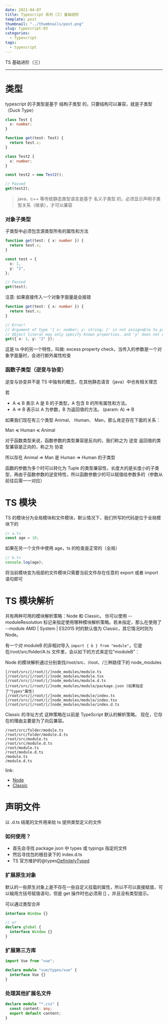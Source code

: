 ```yaml
---
date: 2021-04-07
title: Typescript 系列（三）基础进阶
template: post
thumbnail: "../thumbnails/post.png"
slug: typescript-03
categories:
  - Typescript
tags:
  - typescript
---
```


TS 基础进阶（三）

---

# 类型

typescript 的子类型是基于 结构子类型 的，只要结构可以兼容，就是子类型（Duck Type）

```ts
class Test {
  x: number;
}

function get(test: Test) {
  return test.x;
}

class Test2 {
  x: number;
}

const test2 = new Test2();

// Passed
get(test2);
```

> java、c++ 等传统静态类型语言是基于 名义子类型 的，必须显示声明子类型关系（继承），才可以兼容

### 对象子类型

子类型中必须包含源类型所有的属性和方法

```ts
function get(test: { x: number }) {
  return test.x;
}

const test = {
  x: 1,
  y: "2",
};

// Passed
get(test);
```

注意: 如果直接传入一个对象字面量是会报错

```ts
function get(test: { x: number }) {
  return test.x;
}

// Error!
// Argument of type '{ x: number; y: string; }' is not assignable to parameter of type '{ x: number; }'.
// Object literal may only specify known properties, and 'y' does not exist in type '{ x: number; }'.
get({ x: 1, y: "2" });
```

这是 ts 中的另一个特性，叫做: excess property check，当传入的参数是一个对象字面量时，会进行额外属性检查

### 函数子类型（逆变与协变）

逆变与协变并不是 TS 中独有的概念，在其他静态语言（java）中也有相关理念

若

- A ≼ B 表示 A 是 B 的子类型，A 包含 B 的所有属性和方法。
- A => B 表示以 A 为参数，B 为返回值的方法。 (param: A) => B

如果我们现在有三个类型 Animal、 Human、 Man，那么肯定存在下面的关系：

Man ≼ Human ≼ Animal

对于函数类型来说，函数参数的类型兼容是反向的，我们称之为 逆变
返回值的类型兼容是正向的，称之为 协变

所以存在 Animal => Man 是 Human => Human 的子类型

函数的参数为多个时可以转化为 Tuple 的类型兼容性，长度大的是长度小的子类型，再由于函数参数的逆变特性，所以函数参数少的可以赋值给参数多的（参数从前往后需一一对应）

# TS 模块

TS 的模块分为全局模块和文件模块，默认情况下，我们所写的代码是位于全局模块下的

```ts
// a.ts
const age = 18;
```

如果在另一个文件中使用 age，ts 的检查是正常的（全局）

```ts
// b.ts
console.log(age);
```

将当前模块变为局部的文件模块只需要当前文件存在任意的 export 或者 import 语句即可

# TS 模块解析

共有两种可用的模块解析策略：Node 和 Classic。 你可以使用 --moduleResolution 标记来指定使用哪种模块解析策略。若未指定，那么在使用了 --module AMD | System | ES2015 时的默认值为 Classic，其它情况时则为 Node。

有一个对 moduleB 的非相对导入 `import { b } from "module"`，它是在/root/src/folder/A.ts 文件里，会以如下的方式来定位"moduleB"：

Node 的模块解析通过分别查找/root/src、/root、/三种路径下的 node_modules

```text
[/root/src/|/root/|/]node_modules/module.ts
[/root/src/|/root/|/]node_modules/module.tsx
[/root/src/|/root/|/]node_modules/module.d.ts
[/root/src/|/root/|/]node_modules/module/package.json (如果指定了"types"属性)
[/root/src/|/root/|/]node_modules/module/index.ts
[/root/src/|/root/|/]node_modules/module/index.tsx
[/root/src/|/root/|/]node_modules/module/index.d.ts
```

Classic 的寻址方式
这种策略在以前是 TypeScript 默认的解析策略。 现在，它存在的理由主要是为了向后兼容。

```text
/root/src/folder/module.ts
/root/src/folder/module.d.ts
/root/src/module.ts
/root/src/module.d.ts
/root/module.ts
/root/module.d.ts
/module.ts
/module.d.ts
```

link:

- [Node](https://www.tslang.cn/docs/handbook/module-resolution.html#node)
- [Classic](https://www.tslang.cn/docs/handbook/module-resolution.html#classic)

# 声明文件

以 .d.ts 结尾的文件用来给 ts 提供类型定义的文件

### 如何使用？

- 首先会寻找 package json 中 types 或 typings 指定的文件
- 然后寻找包的根目录下的 index.d.ts
- TS 官方维护的@types[DefinitelyTyped](https://github.com/DefinitelyTyped/DefinitelyTyped/)

### 扩展原生对象

默认的一些原生对象上是不存在一些自定义挂载的属性，所以不可以直接赋值，可以输用方括号赋值语句，但是 get 操作时也必须用 [] ，并且没有类型提示。

可以通过类型合并

```ts
interface Window {}

// or
declare global {
  interface Window {}
}
```

### 扩展第三方库

```ts
import Vue from "vue";

declare module "vue/types/vue" {
  interface Vue {}
}
```

### 处理其他扩展名文件

```ts
declare module "*.css" {
  const content: any;
  export default content;
}
```
